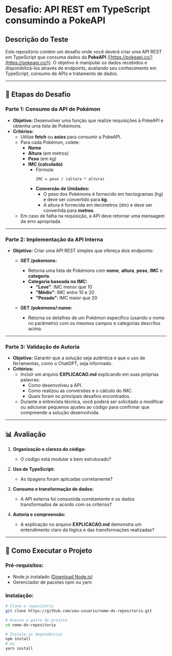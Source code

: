 # Desafio: API REST em TypeScript consumindo a PokeAPI

## Descrição do Teste

Este repositório contém um desafio onde você deverá criar uma API REST em TypeScript que consuma dados da **PokeAPI** ([https://pokeapi.co/](https://pokeapi.co/)). O objetivo é manipular os dados recebidos e disponibilizá-los através de endpoints, avaliando seu conhecimento em TypeScript, consumo de APIs e tratamento de dados.

---

## 📝 Etapas do Desafio

### Parte 1: Consumo da API de Pokémon  
- **Objetivo:** Desenvolver uma função que realize requisições à PokeAPI e obtenha uma lista de Pokémons.  
- **Critérios:**
  - Utilize **fetch** ou **axios** para consumir a PokeAPI.
  - Para cada Pokémon, colete:
    - **Nome**
    - **Altura** (em metros)
    - **Peso** (em kg)
    - **IMC (calculado)**
      - Fórmula:  
        ```text
        IMC = peso / (altura * altura)
        ```
      - **Conversão de Unidades:**  
        - O peso dos Pokémons é fornecido em hectogramas (hg) e deve ser convertido para **kg**.  
        - A altura é fornecida em decímetros (dm) e deve ser convertida para **metros**.
  - Em caso de falha na requisição, a API deve retornar uma mensagem de erro apropriada.

---

### Parte 2: Implementação da API Interna  
- **Objetivo:** Criar uma API REST simples que ofereça dois endpoints:  
  - **GET /pokemons:**  
    - Retorna uma lista de Pokémons com **nome**, **altura**, **peso**, **IMC** e **categoria**.  
    - **Categoria baseada no IMC:**
      - **"Leve"**: IMC menor que 10  
      - **"Médio"**: IMC entre 10 e 20  
      - **"Pesado"**: IMC maior que 20  

  - **GET /pokemons/:name:**  
    - Retorna os detalhes de um Pokémon específico (usando o nome no parâmetro) com os mesmos campos e categorias descritos acima.

---

### Parte 3: Validação de Autoria  
- **Objetivo:** Garantir que a solução seja autêntica e que o uso de ferramentas, como o ChatGPT, seja informado.  
- **Critérios:**
  - Incluir um arquivo **EXPLICACAO.md** explicando em suas próprias palavras:
    - Como desenvolveu a API.
    - Como realizou as conversões e o cálculo do IMC.
    - Quais foram os principais desafios encontrados.
  - Durante a entrevista técnica, você poderá ser solicitado a modificar ou adicionar pequenos ajustes ao código para confirmar que compreende a solução desenvolvida.

---

## 📊 Avaliação

1. **Organização e clareza do código:**  
   - O código está modular e bem estruturado?

2. **Uso de TypeScript:**  
   - As tipagens foram aplicadas corretamente?

3. **Consumo e transformação de dados:**  
   - A API externa foi consumida corretamente e os dados transformados de acordo com os critérios?

4. **Autoria e compreensão:**  
   - A explicação no arquivo **EXPLICACAO.md** demonstra um entendimento claro da lógica e das transformações realizadas?

---

## 🚀 Como Executar o Projeto

### Pré-requisitos:
- Node.js instalado ([Download Node.js](https://nodejs.org/))
- Gerenciador de pacotes npm ou yarn

### Instalação:
```bash
# Clone o repositório
git clone https://github.com/seu-usuario/nome-do-repositorio.git

# Acesse a pasta do projeto
cd nome-do-repositorio

# Instale as dependências
npm install
# ou
yarn install
